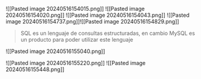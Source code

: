 ![[Pasted image 20240516154015.png]]
![[Pasted image 20240516154020.png]]
![[Pasted image 20240516154043.png]]
![[Pasted image 20240516154737.png]]![[Pasted image 20240516154829.png]]
>SQL es un lenguaje de consultas estructuradas, en cambio MySQL es un producto para poder utilizar este lenguaje

![[Pasted image 20240516155040.png]]



![[Pasted image 20240516155220.png]]
![[Pasted image 20240516155448.png]]
